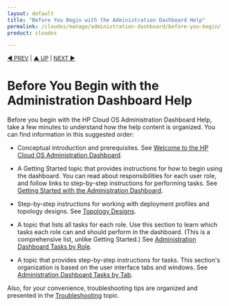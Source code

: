 ```yaml
---
layout: default
title: "Before You Begin with the Administration Dashboard Help"
permalink: /cloudos/manage/administration-dashboard/before-you-begin/
product: cloudos

---
```



<a name="_top"> </a>

<script> 

function PageRefresh { 
onLoad="window.refresh"
}

PageRefresh();

</script>


<p style="font-size: small;"> <a href="/cloudos/manage/administration-dashboard/">&#9664; PREV</a> | <a href="/cloudos/manage/administration-dashboard/">&#9650; UP</a> | <a href="/cloudos/manage/administration-dashboard/welcome/">NEXT &#9654;</a> </p>

# Before You Begin with the Administration Dashboard Help

Before you begin with the HP Cloud OS Administration Dashboard Help, take a few minutes to understand how the help content is organized. 
You can find information in this suggested order:

* Conceptual introduction and prerequisites. See [Welcome to the HP Cloud OS Administration Dashboard](/cloudos/manage/administration-dashboard/welcome/). 

* A Getting Started topic that provides instructions for how to begin using the dashboard. You can read about responsibilities for each user role, 
and follow links to step-by-step instructions for performing tasks. See [Getting Started with the Administration Dashboard](/cloudos/manage/administration-dashboard/getting-started/). 

* Step-by-step instructions for working with deployment profiles and topology designs. See [Topology Designs](/cloudos/manage/administration-dashboard/topology-designs/).

* A topic that lists all tasks for each role. Use this section to learn which tasks each role can and should perform in the dashboard. 
(This is a comprehensive list, unlike Getting Started.) See [Administration Dashboard Tasks by Role](/cloudos/manage/administration-dashboard/tasks-by-role/).

* A topic that provides step-by-step instructions for tasks. This section's organization is based on the user interface tabs and windows. 
See [Administration Dashboard Tasks by Tab](/cloudos/manage/administration-dashboard/tasks-by-tab/).

Also, for your convenience, troubleshooting tips are organized and presented in the [Troubleshooting](/cloudos/manage/troubleshooting/) topic.
